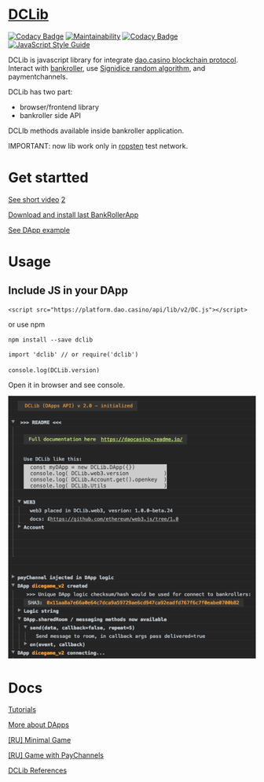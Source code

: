 # [DCLib](https://github.com/DaoCasino/DCLib) 

[![Codacy Badge](https://api.codacy.com/project/badge/Grade/6e1f9afb3da44e998f3bf2ad21c4b039)](https://app.codacy.com/app/alexstep/DCLib?utm_source=github.com&utm_medium=referral&utm_content=DaoCasino/DCLib&utm_campaign=badger)
[![Maintainability](https://api.codeclimate.com/v1/badges/ea47df84b3790c8a0692/maintainability)](https://codeclimate.com/github/DaoCasino/DCLib/maintainability)
[![Codacy Badge](https://api.codacy.com/project/badge/Grade/1c2bd80b33b54f1787d93b93be7c765f)](https://www.codacy.com/app/DCLabs/DCLib?utm_source=github.com&amp;utm_medium=referral&amp;utm_content=DaoCasino/DCLib&amp;utm_campaign=Badge_Grade)
[![JavaScript Style Guide](https://img.shields.io/badge/code_style-standard-brightgreen.svg)](https://standardjs.com)


DCLib is javascript library for integrate [dao.casino blockchain protocol](https://github.com/DaoCasino/Whitepaper).
Interact with [bankroller](https://github.com/DaoCasino/BankRollerApp), use [Signidice random algorithm](https://github.com/DaoCasino/Whitepaper/blob/master/DAO.Casino%20WP.md#35-algorithm-implemented-in-mvp-of-daocasino-protocol), and paymentchannels.

DCLib has two part:
  * browser/frontend library
  * bankroller side API

DCLIb methods available inside bankroller application. 

IMPORTANT: now lib work only in [ropsten](https://ropsten.etherscan.io/) test network.

# Get startted
[See short video](https://www.youtube.com/watch?v=vD2kI_4IEFA) [2](https://youtu.be/HKggfOgGRhI)

[Download and install last BankRollerApp](https://github.com/DaoCasino/BankRollerApp/releases)

[See DApp example](https://github.com/DaoCasino/BankRollerApp/blob/master/DApps/example.zip)


# Usage

## Include JS in your DApp
```
<script src="https://platform.dao.casino/api/lib/v2/DC.js"></script>
```
or use npm 
```
npm install --save dclib
```
```
import 'dclib' // or require('dclib')

console.log(DCLib.version)
```

Open it in browser and see console.

<img src="https://raw.githubusercontent.com/DaoCasino/DCLib/master/manual/asset/console.log.init.png">


# Docs
[Tutorials](https://daocasino.readme.io/v2.0/docs/overview)

[More about DApps](https://github.com/DaoCasino/BankRollerApp/tree/master/DApps)

[[RU] Minimal Game](https://daocasino.readme.io/v2.0/docs/minimum-viable-game)


[[RU] Game with PayChannels](https://daocasino.readme.io/v2.1/docs/game-with-paychannels)


[DCLib References](https://ipfs.infura.io/ipfs/QmRYB24gqeuYHqFm2q48BmnFejL6P2mJtsjzvcjLB6MDm4)


